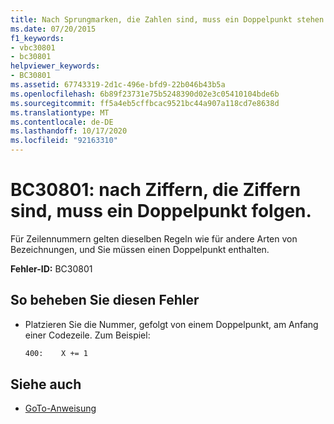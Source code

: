 ```yaml
---
title: Nach Sprungmarken, die Zahlen sind, muss ein Doppelpunkt stehen.
ms.date: 07/20/2015
f1_keywords:
- vbc30801
- bc30801
helpviewer_keywords:
- BC30801
ms.assetid: 67743319-2d1c-496e-bfd9-22b046b43b5a
ms.openlocfilehash: 6b89f23731e75b5248390d02e3c05410104bde6b
ms.sourcegitcommit: ff5a4eb5cffbcac9521bc44a907a118cd7e8638d
ms.translationtype: MT
ms.contentlocale: de-DE
ms.lasthandoff: 10/17/2020
ms.locfileid: "92163310"
---
```

# <a name="bc30801-labels-that-are-numbers-must-be-followed-by-colons"></a>BC30801: nach Ziffern, die Ziffern sind, muss ein Doppelpunkt folgen.

Für Zeilennummern gelten dieselben Regeln wie für andere Arten von Bezeichnungen, und Sie müssen einen Doppelpunkt enthalten.

 **Fehler-ID:** BC30801

## <a name="to-correct-this-error"></a>So beheben Sie diesen Fehler

- Platzieren Sie die Nummer, gefolgt von einem Doppelpunkt, am Anfang einer Codezeile. Zum Beispiel:

    ```vb
    400:    X += 1
    ```

## <a name="see-also"></a>Siehe auch

- [GoTo-Anweisung](../statements/goto-statement.md)
